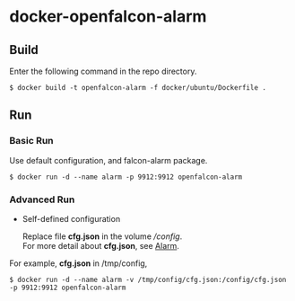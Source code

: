 # docker-openfalcon-alarm

## Build

Enter the following command in the repo directory.

```
$ docker build -t openfalcon-alarm -f docker/ubuntu/Dockerfile .
```

## Run

### Basic Run

Use default configuration, and falcon-alarm package.

```
$ docker run -d --name alarm -p 9912:9912 openfalcon-alarm
```

### Advanced Run

+ Self-defined configuration

    Replace file **cfg.json** in the volume */config*.  
    For more detail about **cfg.json**, see [Alarm](http://book.open-falcon.com/zh/install/alarm.html).

For example, **cfg.json** in /tmp/config,

```
$ docker run -d --name alarm -v /tmp/config/cfg.json:/config/cfg.json -p 9912:9912 openfalcon-alarm
```
